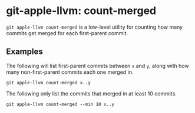 # git-apple-llvm: count-merged

`git apple-llvm count-merged` is a low-level utility for counting how many
commits get merged for each first-parent commit.

## Examples

The following will list first-parent commits between `x` and `y`, along with
how many non-first-parent commits each one merged in.

```
git apple-llvm count-merged x..y
```

The following only list the commits that merged in at least 10 commits.

```
git apple-llvm count-merged --min 10 x..y
```
